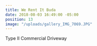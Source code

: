 ```yaml
---
title: We Rent It Buda
date: 2018-08-03 16:49:00 -05:00
position: 13
image: "/uploads/gallery_IMG_7069.JPG"
---
```


Type II Commercial Driveway